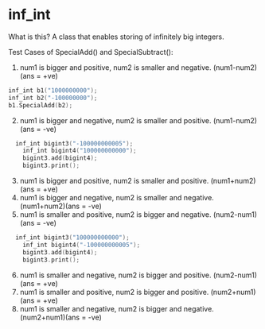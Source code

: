 # inf_int
What is this? A class that enables storing of infinitely big integers.

Test Cases of SpecialAdd() and SpecialSubtract():
1. num1 is bigger and positive, num2 is smaller and negative. (num1-num2)(ans = +ve) 
  ```C++
  inf_int b1("1000000000");
  inf_int b2("-100000000");
  b1.SpecialAdd(b2);
  ```
2. num1 is bigger and negative, num2 is smaller and positive. (num1-num2)(ans = -ve)
```C++
  inf_int bigint3("-100000000005");
	inf_int bigint4("100000000000");
	bigint3.add(bigint4);
	bigint3.print();
```
3. num1 is bigger and positive, num2 is smaller and positive. (num1+num2)(ans = +ve)
4. num1 is bigger and negative, num2 is smaller and negative. (num1+num2)(ans = -ve)
5. num1 is smaller and positive, num2 is bigger and negative. (num2-num1)(ans = -ve)
```C++
  inf_int bigint3("100000000000");
	inf_int bigint4("-100000000005");
	bigint3.add(bigint4);
	bigint3.print();
```
6. num1 is smaller and negative, num2 is bigger and positive. (num2-num1)(ans = +ve)
7. num1 is smaller and positive, num2 is bigger and positive. (num2+num1)(ans = +ve)
8. num1 is smaller and negative, num2 is bigger and negative. (num2+num1)(ans = -ve)

